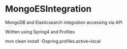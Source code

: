 # MongoESIntegration
MongoDB and Elasticsearch integration accessing via API

Written using Spring4 and Profiles


mvn clean install -Dspring.profiles.active=local